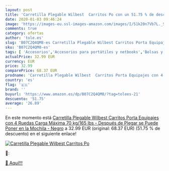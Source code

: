 ```yaml
---
layout: post
title: 'Carretilla Plegable Wilbest  Carritos Po con un 51.75 % de descuento'
date: 2020-01-03 09:46:24
image: 'https://images-eu.ssl-images-amazon.com/images/I/51k20n7Vb7L._SL400_.jpg'
comments: true
category: ofertas
author: 'tole.es'
slug: 'B07C2Q4QM8-es Carretilla Plegable Wilbest Carritos Porta Equipajes con 4...'
sku: 'B07C2Q4QM8-es'
tags: [ 'Accesorios','Accesorios para portátiles y netbooks','Bolsas y fundas para portátiles y netbooks','Bolígrafos, lápices y útiles de escritura','Fundas blandas para portátiles y netbooks','Informática','Oficina y papelería','Rotuladores permanentes','Rotuladores y subrayadores','mochila', ]
actualPrice: 32.99 EUR
currency: EUR
price: 32.99
comparePrice: 68.37 EUR
prodname: 'Carretilla Plegable Wilbest  Carritos Porta Equipajes con 4 Ruedas Carga Máxima 70 kg/165 lbs - Después de Plegar se Puede Poner en la Mochila - Negro'
country: 'es'
flag: '🇪🇸'
brand: ''
buyurl: 'https://www.amazon.es/dp/B07C2Q4QM8/?tag=tolees-21'
descuento: '51.75'
average: '26.89'
---
```


En este momento está [Carretilla Plegable Wilbest  Carritos Porta Equipajes con 4 Ruedas Carga Máxima 70 kg/165 lbs - Después de Plegar se Puede Poner en la Mochila - Negro](https://www.amazon.es/dp/B07C2Q4QM8/?tag=tolees-21) a 32.99 EUR (original: 68.37 EUR) (51.75 %  de descuento) en el siguiente enlace!

[![Carretilla Plegable Wilbest  Carritos Po](https://images-eu.ssl-images-amazon.com/images/I/51k20n7Vb7L._SL400_.jpg)](https://www.amazon.es/dp/B07C2Q4QM8/?tag=tolees-21)

🔎:


[🛒 Aquí!!!](https://www.amazon.es/dp/B07C2Q4QM8/?tag=tolees-21)
